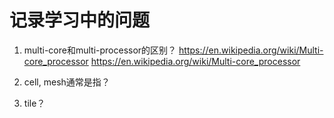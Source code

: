 # 记录学习中的问题

1. multi-core和multi-processor的区别？
	<https://en.wikipedia.org/wiki/Multi-core_processor>
	<https://en.wikipedia.org/wiki/Multi-core_processor>

2. cell, mesh通常是指？
3. tile？

